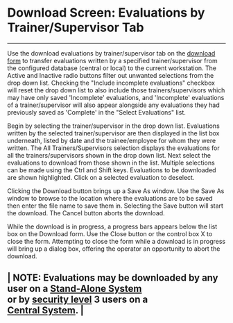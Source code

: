 # Download Screen: Evaluations by Trainer/Supervisor Tab

***

Use the download evaluations by trainer/supervisor tab on the [download form](broken-reference) to transfer evaluations written by a specified trainer/supervisor from the configured database (central or local) to the current workstation.  The Active and Inactive radio buttons filter out unwanted selections from the drop down list.  Checking the "Include incomplete evaluations" checkbox will reset the drop down list to also include those trainers/supervisors which may have only saved 'Incomplete' evaluations, and 'Incomplete' evaluations of a trainer/supervisor will also appear alongside any evaluations they had previously saved as 'Complete' in the "Select Evaluations" list.

Begin by selecting the trainer/supervisor in the drop down list.  Evaluations written by the selected trainer/supervisor are then displayed in the list box underneath, listed by date and the trainee/employee for whom they were written.  The All Trainers/Supervisors selection displays the evaluations for all the trainers/supervisors shown in the drop down list.  Next select the evaluations to download from those shown in the list.  Multiple selections can be made using the Ctrl and Shift keys.  Evaluations to be downloaded are shown highlighted.  Click on a selected evaluation to deselect.

Clicking the Download button brings up a Save As window.  Use the Save As window to browse to the location where the evaluations are to be saved then enter the file name to save them in.  Selecting the Save button will start the download.  The Cancel button aborts the download.

While the download is in progress, a progress bars appears below the list box on the Download form.  Use the Close button or the control box X to close the form.  Attempting to close the form while a download is in progress will bring up a dialog box, offering the operator an opportunity to abort the download.

\| **NOTE:**  Evaluations may be downloaded by any user on a [Stand-Alone System](7mls.md) \
or by [security level](7je8.md) 3 users on a\
[Central System](7mls.md). |
----------------------------
